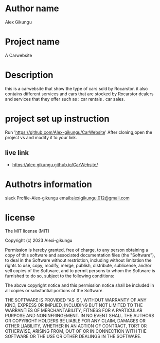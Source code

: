 # Author name
 
 Alex Gikungu 
 # Project name
  A Carwebsite 

 # Description
 this is a carwebsite that show the type of cars sold by Rocarstor.
 it also contains different services and cars that are stocked by Rocarstor dealers and services that they offer such as :
                                              car rentals .
                                              car sales.
 # project set up instruction
   Run 'https://github.com/Alex-gikungu/CarWebsite'
    After cloning,open the project vs and modify it to your link.
 ## live link 
  - https://alex-gikungu.github.io/CarWebsite/
 # Authotrs information
 slack Profile-Alex-gikungu
  email:alexigikungu.012@gmail.com
   # license 
   The MIT license (MIT)
    
Copyright (c) 2023 Alexi-gikungu

Permission is hereby granted, free of charge, to any person obtaining
a copy of this software and associated documentation files (the
"Software"), to deal in the Software without restriction, including
without limitation the rights to use, copy, modify, merge, publish,
distribute, sublicense, and/or sell copies of the Software, and to
permit persons to whom the Software is furnished to do so, subject to
the following conditions:

The above copyright notice and this permission notice shall be
included in all copies or substantial portions of the Software.

THE SOFTWARE IS PROVIDED "AS IS", WITHOUT WARRANTY OF ANY KIND,
EXPRESS OR IMPLIED, INCLUDING BUT NOT LIMITED TO THE WARRANTIES OF
MERCHANTABILITY, FITNESS FOR A PARTICULAR PURPOSE AND
NONINFRINGEMENT. IN NO EVENT SHALL THE AUTHORS OR COPYRIGHT HOLDERS BE
LIABLE FOR ANY CLAIM, DAMAGES OR OTHER LIABILITY, WHETHER IN AN ACTION
OF CONTRACT, TORT OR OTHERWISE, ARISING FROM, OUT OF OR IN CONNECTION
WITH THE SOFTWARE OR THE USE OR OTHER DEALINGS IN THE SOFTWARE.
 